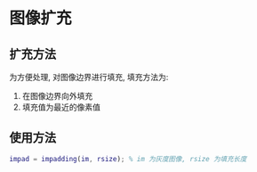 # 图像扩充

## 扩充方法

为方便处理, 对图像边界进行填充, 填充方法为:

1. 在图像边界向外填充
2. 填充值为最近的像素值

## 使用方法

```matlab
impad = impadding(im, rsize); % im 为灰度图像, rsize 为填充长度
```

